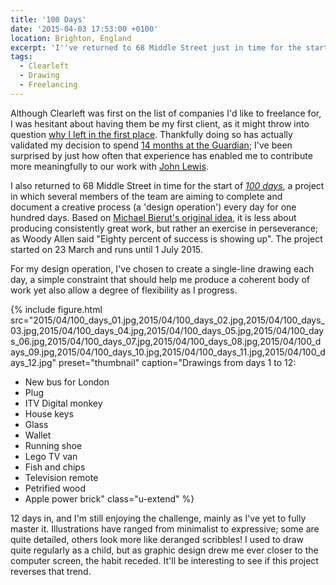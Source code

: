 ```yaml
---
title: '100 Days'
date: '2015-04-03 17:53:00 +0100'
location: Brighton, England
excerpt: 'I''ve returned to 68 Middle Street just in time for the start of *100 days*, a collaborative project where the aim is to complete a creative process every day for one hundred days.'
tags:
  - Clearleft
  - Drawing
  - Freelancing
---
```

Although Clearleft was first on the list of companies I'd like to freelance for, I was hesitant about having them be my first client, as it might throw into question [why I left in the first place][1]. Thankfully doing so has actually validated my decision to spend [14 months at the Guardian][2]; I've been surprised by just how often that experience has enabled me to contribute more meaningfully to our work with [John Lewis][3].

I also returned to 68 Middle Street in time for the start of *[100 days][4]*, a project in which several members of the team are aiming to complete and document a creative process (a 'design operation') every day for one hundred days. Based on [Michael Bierut's original idea][5], it is less about producing consistently great work, but rather an exercise in perseverance; as Woody Allen said "Eighty percent of success is showing up". The project started on 23 March and runs until 1 July 2015.

For my design operation, I've chosen to create a single-line drawing each day, a simple constraint that should help me produce a coherent body of work yet also allow a degree of flexibility as I progress.

{% include figure.html
  src="2015/04/100_days_01.jpg,2015/04/100_days_02.jpg,2015/04/100_days_03.jpg,2015/04/100_days_04.jpg,2015/04/100_days_05.jpg,2015/04/100_days_06.jpg,2015/04/100_days_07.jpg,2015/04/100_days_08.jpg,2015/04/100_days_09.jpg,2015/04/100_days_10.jpg,2015/04/100_days_11.jpg,2015/04/100_days_12.jpg"
  preset="thumbnail"
  caption="Drawings from days 1 to 12:
  * New bus for London
  * Plug
  * ITV Digital monkey
  * House keys
  * Glass
  * Wallet
  * Running shoe
  * Lego TV van
  * Fish and chips
  * Television remote
  * Petrified wood
  * Apple power brick"
  class="u-extend"
%}

12 days in, and I'm still enjoying the challenge, mainly as I've yet to fully master it. Illustrations have ranged from minimalist to expressive; some are quite detailed, others look more like deranged scribbles! I used to draw quite regularly as a child, but as graphic design drew me ever closer to the computer screen, the habit receded. It'll be interesting to see if this project reverses that trend.

[1]: /2013/10/moving_in_moving_on
[2]: /2015/01/changing_gears
[3]: http://johnlewis.com
[4]: http://clearleft100days.tumblr.com
[5]: http://designobserver.com/feature/five-years-of-100-days/24678
